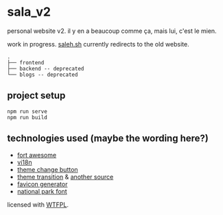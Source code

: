 # sala_v2

personal website v2. il y en a beaucoup comme ça, mais lui, c'est le mien.

work in progress. [saleh.sh](https://saleh.sh) currently redirects to the old website.

    .
    ├── frontend
    ├── backend -- deprecated
    └── blogs -- deprecated

## project setup
```
npm run serve
npm run build
```

## technologies used (maybe the wording here?)
* [fort awesome](https://fortawesome.com)
* [vi18n](https://github.com/kazupon/vue-i18n)
* [theme change button](https://codepen.io/moso/pen/MxLwbE)
* [theme transition](https://medium.com/@mwichary/dark-theme-in-a-day-3518dde2955a) & [another source](https://codepen.io/jaredpdesigns/pen/dXkBJZ)
* [favicon generator](https://ionos.com/tools/favicon-generator)
* [national park font](https://nationalparktypeface.com)


licensed with [WTFPL](http://www.wtfpl.net).
